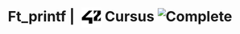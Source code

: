 <!--HEADER-->
<h1 align="center"> Ft_printf | 
 <picture>
  <source media="(prefers-color-scheme: dark)" srcset="readme_resources/42_Logo_White.svg">
  <img alt="42 Logo" width=40 align="center" src="readme_resources/42_Logo.svg">
 </picture>
 Cursus 
  <img alt="Complete" src="https://raw.githubusercontent.com/Mqxx/GitHub-Markdown/main/blockquotes/badge/dark-theme/complete.svg">
</h1>
<!--FINISH HEADER-->
